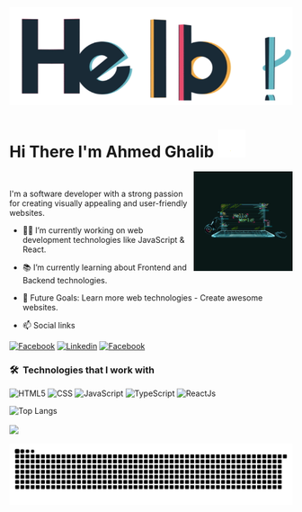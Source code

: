 <p align="center">
  <img  src="https://raw.githubusercontent.com/a-ghalib/a-ghalib/main/hello.gif" width="auto">
</p>

<h1>
  Hi There I'm Ahmed Ghalib 
  <img margin="0" src="https://raw.githubusercontent.com/a-ghalib/a-ghalib/main/wave.gif" width="50">
</h1>
  <img align="right" src="https://raw.githubusercontent.com/a-ghalib/a-ghalib/main/github-profile.gif" width="35%">
<br>
<p>
  I'm a software developer with a strong passion for creating visually appealing and user-friendly websites. 
</p>

  - 👨‍💻 I’m currently working on web development technologies like JavaScript & React.
  - 📚 I’m currently learning about Frontend and Backend technologies.
  - 🎯 Future Goals: Learn more web technologies - Create awesome websites.
    
  - 📫 Social links
<p>
<a href="https://www.facebook.com/t.a.7.w.i/"><img
    src="https://img.shields.io/badge/-Facebook-3b5998?style=flat&logo=facebook&logoColor=white" alt="Facebook"></a>
<a href="https://www.linkedin.com/in/a-ghalib/"><img
    src="https://img.shields.io/badge/-Linkedin-0072b1?style=flat&logo=linkedin&logoColor=white" alt="Linkedin"></a>
<a href="https://www.instagram.com/t_a_7_w_i/"><img
    src="https://img.shields.io/badge/-Instagram-d62976?style=flat&logo=instagram&logoColor=white"
    alt="Facebook"></a>
</p>

### 🛠 &nbsp;Technologies that I work with
![HTML5](https://img.shields.io/badge/-HTML5-000000?style=flat&logo=html5)
![CSS](https://img.shields.io/badge/-CSS-000000?style=flat&logo=css3)
![JavaScript](https://img.shields.io/badge/-JavaScript-000000?style=flat&logo=javascript)
![TypeScript](https://img.shields.io/badge/-TypeScript-000000?style=flat&logo=typescript)
![ReactJs](https://img.shields.io/badge/-ReactJs-000000?style=flat&logo=react)


![Top Langs](https://github-readme-stats.vercel.app/api/top-langs/?username=a-ghalib&layout=compact)
<br>
<br>
<a href="https://komarev.com/ghpvc/?username=a-ghalib&style=for-the-badge">
    <img src="https://komarev.com/ghpvc/?username=a-ghalib&style=for-the-badge">
</a>
<p align="center">
  <img src="https://raw.githubusercontent.com/a-ghalib/a-ghalib/main/github-user-contribution.svg" alt="snake">
</p>
